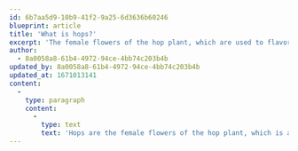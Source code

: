 ```yaml
---
id: 6b7aa5d9-10b9-41f2-9a25-6d3636b60246
blueprint: article
title: 'What is hops?'
excerpt: 'The female flowers of the hop plant, which are used to flavor and preserve beer.'
author:
  - 8a0058a8-61b4-4972-94ce-4bb74c203b4b
updated_by: 8a0058a8-61b4-4972-94ce-4bb74c203b4b
updated_at: 1671013141
content:
  -
    type: paragraph
    content:
      -
        type: text
        text: 'Hops are the female flowers of the hop plant, which is a member of the cannabis family. Hops are used to flavor and preserve beer, and provide bitterness and a distinct aroma to the drink. The hop plant is a climbing vine, and the hop flowers are usually dried and used in the brewing process. Hops are native to Europe and Asia, and have been used in beer making for centuries. They are one of the four main ingredients of beer, along with water, yeast, and grain. Hops have a number of health benefits, including being a natural source of antioxidants and having anti-inflammatory properties.'
---
```

